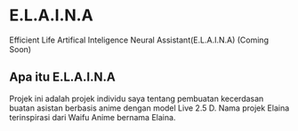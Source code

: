 # E.L.A.I.N.A
Efficient Life Artifical Inteligence Neural Assistant(E.L.A.I.N.A) (Coming Soon)
## Apa itu E.L.A.I.N.A

Projek ini adalah projek individu saya tentang pembuatan kecerdasan buatan asistan berbasis anime dengan model Live 2.5 D. Nama projek Elaina terinspirasi dari Waifu Anime bernama Elaina.

